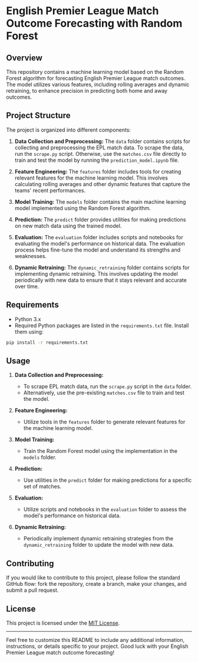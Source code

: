# English Premier League Match Outcome Forecasting with Random Forest

## Overview

This repository contains a machine learning model based on the Random Forest algorithm for forecasting English Premier League match outcomes. The model utilizes various features, including rolling averages and dynamic retraining, to enhance precision in predicting both home and away outcomes.

## Project Structure

The project is organized into different components:

1. **Data Collection and Preprocessing:** The `data` folder contains scripts for collecting and preprocessing the EPL match data. To scrape the data, run the `scrape.py` script. Otherwise, use the `matches.csv` file directly to train and test the model by running the `prediction_model.ipynb` file.

2. **Feature Engineering:** The `features` folder includes tools for creating relevant features for the machine learning model. This involves calculating rolling averages and other dynamic features that capture the teams' recent performances.

3. **Model Training:** The `models` folder contains the main machine learning model implemented using the Random Forest algorithm.

4. **Prediction:** The `predict` folder provides utilities for making predictions on new match data using the trained model.

5. **Evaluation:** The `evaluation` folder includes scripts and notebooks for evaluating the model's performance on historical data. The evaluation process helps fine-tune the model and understand its strengths and weaknesses.

6. **Dynamic Retraining:** The `dynamic_retraining` folder contains scripts for implementing dynamic retraining. This involves updating the model periodically with new data to ensure that it stays relevant and accurate over time.

## Requirements

- Python 3.x
- Required Python packages are listed in the `requirements.txt` file. Install them using:

```bash
pip install -r requirements.txt
```

## Usage

1. **Data Collection and Preprocessing:**
   - To scrape EPL match data, run the `scrape.py` script in the `data` folder.
   - Alternatively, use the pre-existing `matches.csv` file to train and test the model.

2. **Feature Engineering:**
   - Utilize tools in the `features` folder to generate relevant features for the machine learning model.

3. **Model Training:**
   - Train the Random Forest model using the implementation in the `models` folder.

4. **Prediction:**
   - Use utilities in the `predict` folder for making predictions for a specific set of matches.

5. **Evaluation:**
   - Utilize scripts and notebooks in the `evaluation` folder to assess the model's performance on historical data.

6. **Dynamic Retraining:**
   - Periodically implement dynamic retraining strategies from the `dynamic_retraining` folder to update the model with new data.

## Contributing

If you would like to contribute to this project, please follow the standard GitHub flow: fork the repository, create a branch, make your changes, and submit a pull request.

## License

This project is licensed under the [MIT License](LICENSE).

---

Feel free to customize this README to include any additional information, instructions, or details specific to your project. Good luck with your English Premier League match outcome forecasting!
